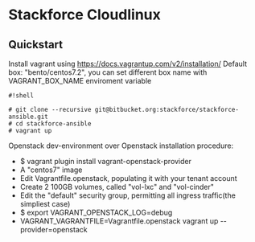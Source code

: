 # Stackforce Cloudlinux #
## Quickstart ##
Install vagrant using https://docs.vagrantup.com/v2/installation/
Default box: "bento/centos7.2", you can set different box name with VAGRANT_BOX_NAME enviroment variable

```
#!shell

# git clone --recursive git@bitbucket.org:stackforce/stackforce-ansible.git
# cd stackforce-ansible
# vagrant up
```

Openstack dev-environment over Openstack installation procedure:
- $ vagrant plugin install vagrant-openstack-provider
- A "centos7" image
- Edit Vagrantfile.openstack, populating it with your tenant account
- Create 2 100GB volumes, called "vol-lxc" and "vol-cinder"
- Edit the "default" security group, permitting all ingress traffic(the simpliest case)
- $ export VAGRANT_OPENSTACK_LOG=debug
- VAGRANT_VAGRANTFILE=Vagrantfile.openstack vagrant up --provider=openstack

